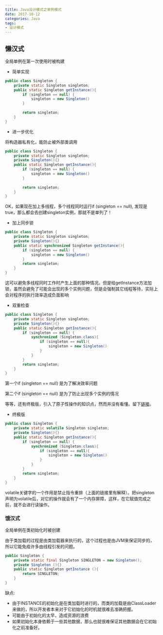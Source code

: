 ```yaml
---
title: Java设计模式之单例模式 
date: 2017-10-12
categories: Java
tags:
- 设计模式
---
```


## 懒汉式
 全局单例在第一次使用时被构建
 
- 简单实现

<!-- more -->

```java
public class Singleton {
    private static Singleton singleton;
    public static Singleton getInstance(){
        if (singleton == null) {
            singleton = new Singleton()
        }
        
        return singleton;
    } 
}
``` 

- 进一步优化

将构造器私有化，能防止被外部类调用

```java
public class Singleton {
    private static Singleton singleton;
    private Singleton(){}
    public static Singleton getInstance(){
        if (singleton == null) {
            singleton = new Singleton()
        }
        
        return singleton;
    } 
}
```

OK，如果现在加上多线程，多个线程同时运行if (singleton == null), 发现是true，那么都会去创建singleton实例，那就不是单列了！

- 加上同步锁

```java
public class Singleton {
    private static Singleton singleton;
    private Singleton(){}
    public static synchronized Singleton getInstance(){
        if (singleton == null) {
            singleton = new Singleton()
        }
        return singleton;
    } 
}
```
这可以避免多线程同时工作时产生上面的那种情况。但是给getInstance方法加锁，虽然会避免了可能会出现的多个实例问题，但是会强制其它线程等待，实际上会对程序的执行效率造成负面影响

- 双重检查

```java
public class Singleton {
    private static Singleton singleton;
    private Singleton(){}
    public static Singleton getInstance(){
        if (singleton == null) {
            synchronized (Singleton.class){
                if (singleton == null){
                    singleton = new Singleton()
                }
            }
        }
        return singleton;
    } 
}
```
第一个if (singleton == null) 是为了解决效率问题

第二个if (singleton == null) 是为了防止出现多个实例的情况

等等，还有终极版，引入了原子性操作的知识点，然而并没有看懂。留下[链接](http://www.importnew.com/24272.html)。

- 终极版

```java
public class Singleton {
    private static volatile Singleton singleton;
    private Singleton(){}
    public static Singleton getInstance(){
        if (singleton == null) {
            synchronized (Singleton.class){
                if (singleton == null){
                    singleton = new Singleton()
                }
            }
        }
        return singleton;
    } 
}
```

volatile关键字的一个作用是禁止指令重排（上面的链接里有解释）。把singleton声明为volatile后，对它的操作就会有了一个内存屏障，这样，在它赋值完成之前，就不会进行读操作。

### 饿汉式

全局单例在类初始化时被创建

由于类加载的过程是由类加载器来执行的，这个过程也是由JVM来保证同步的，所以它能免疫许多由线程引发的问题。

```java
public Singleton {
    private static final Singleton SINGLETON = new Singleton();
    private Singleton (){}
    public static Singleton getInstance (){
        return SINGLETON;
    }
}
```
缺点:

 - 由于INSTANCE的初始化是在类加载时进行的，而类的加载是由ClassLoader来做的，所以开发者本来对于它初始化的时机就很难去准确把握。
 - 可能由于初始化的太早，造成资源的浪费
 - 如果初始化本身依赖于一些其他数据，那么也就很难保证其他数据会在它初始化之前准备好。


